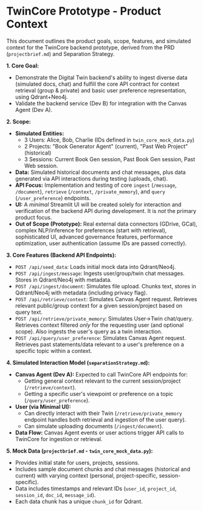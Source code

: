# TwinCore Prototype - Product Context

This document outlines the product goals, scope, features, and simulated context for the TwinCore backend prototype, derived from the PRD (`projectbrief.md`) and Separation Strategy.

**1. Core Goal:**

*   Demonstrate the Digital Twin backend's ability to ingest diverse data (simulated docs, chat) and fulfill the core API contract for context retrieval (group & private) and basic user preference representation, using Qdrant+Neo4j.
*   Validate the backend service (Dev B) for integration with the Canvas Agent (Dev A).

**2. Scope:**

*   **Simulated Entities:**
    *   3 Users: Alice, Bob, Charlie (IDs defined in `twin_core_mock_data.py`)
    *   2 Projects: "Book Generator Agent" (current), "Past Web Project" (historical)
    *   3 Sessions: Current Book Gen session, Past Book Gen session, Past Web session.
*   **Data:** Simulated historical documents and chat messages, plus data generated via API interactions during testing (uploads, chat).
*   **API Focus:** Implementation and testing of core `ingest` (`/message`, `/document`), `retrieve` (`/context`, `/private_memory`), and `query` (`/user_preference`) endpoints.
*   **UI:** A *minimal* Streamlit UI will be created solely for interaction and verification of the backend API during development. It is *not* the primary product focus.
*   **Out of Scope (Prototype):** Real external data connectors (GDrive, GCal), complex NLP/inference for preferences (start with retrieval), sophisticated UI, advanced governance features, performance optimization, user authentication (assume IDs are passed correctly).

**3. Core Features (Backend API Endpoints):**

*   `POST /api/seed_data`: Loads initial mock data into Qdrant/Neo4j.
*   `POST /api/ingest/message`: Ingests user/group/twin chat messages. Stores in Qdrant/Neo4j with metadata.
*   `POST /api/ingest/document`: Simulates file upload. Chunks text, stores in Qdrant/Neo4j with metadata (including privacy flag).
*   `POST /api/retrieve/context`: Simulates Canvas Agent request. Retrieves relevant public/group context for a given session/project based on query text.
*   `POST /api/retrieve/private_memory`: Simulates User->Twin chat/query. Retrieves context filtered *only* for the requesting user (and optional scope). Also ingests the user's query as a twin interaction.
*   `POST /api/query/user_preference`: Simulates Canvas Agent request. Retrieves past statements/data relevant to a user's preference on a specific topic within a context.

**4. Simulated Interaction Model (`separationStrategy.md`):**

*   **Canvas Agent (Dev A):** Expected to call TwinCore API endpoints for:
    *   Getting general context relevant to the current session/project (`/retrieve/context`).
    *   Getting a specific user's viewpoint or preference on a topic (`/query/user_preference`).
*   **User (via Minimal UI):**
    *   Can directly interact with their Twin (`/retrieve/private_memory` endpoint handles both retrieval and ingestion of the user query).
    *   Can simulate uploading documents (`/ingest/document`).
*   **Data Flow:** Canvas Agent events or user actions trigger API calls to TwinCore for ingestion or retrieval.

**5. Mock Data (`projectbrief.md` - `twin_core_mock_data.py`):**

*   Provides initial state for users, projects, sessions.
*   Includes sample document chunks and chat messages (historical and current) with varying context (personal, project-specific, session-specific).
*   Data includes timestamps and relevant IDs (`user_id`, `project_id`, `session_id`, `doc_id`, `message_id`).
*   Each data chunk has a unique `chunk_id` for Qdrant. 